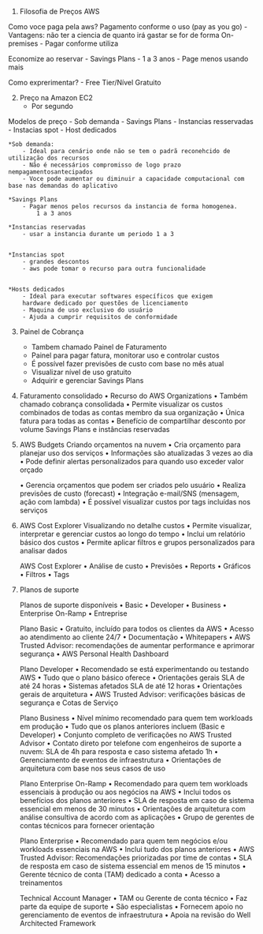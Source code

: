 1. Filosofia de Preços AWS

Como voce paga pela aws?
Pagamento conforme o uso (pay as you go)
    - Vantagens: não ter a ciencia de quanto irá gastar se for de forma On-premises
    - Pagar conforme utiliza

Economize ao reservar
    - Savings Plans - 1 a 3 anos
    - Page menos usando mais

Como exprerimentar?
    - Free Tier/Nível Gratuito



2. Preço na Amazon EC2
    - Por segundo

Modelos de preço
    - Sob demanda
    - Savings Plans
    - Instancias resservadas
    - Instacias spot
    - Host dedicados

    *Sob demanda: 
        - Ideal para cenário onde não se tem o padrã reconehcido de utilização dos recursos
        - Não é necessários compromisso de logo prazo nempagamentosantecipados
        - Voce pode aumentar ou diminuir a capacidade computacional com base nas demandas do aplicativo

    *Savings Plans
        - Pagar menos pelos recursos da instancia de forma homogenea.   
            1 a 3 anos
            
    *Instancias reservadas
        - usar a instancia durante um periodo 1 a 3

    
    *Instancias spot
        - grandes descontos
        - aws pode tomar o recurso para outra funcionalidade

    
    *Hosts dedicados
        - Ideal para executar softwares específicos que exigem 
        hardware dedicado por questões de licenciamento
        - Maquina de uso exclusivo do usuário
        - Ajuda a cumprir requisitos de conformidade


3. Painel de Cobrança
    - Tambem chamado Painel de Faturamento 
    - Painel para pagar fatura, monitorar uso e controlar custos
    - É possível fazer previsões de custo com base no mês atual
    - Visualizar nível de uso gratuito
    - Adquirir e gerenciar Savings Plans


4. Faturamento consolidado
    • Recurso do AWS Organizations
    • Também chamado cobrança consolidada
    • Permite visualizar os custos combinados de todas as contas
        membro da sua organização
    • Única fatura para todas as contas
    • Benefício de compartilhar desconto por volume
        Savings Plans e instâncias reservadas

5. AWS Budgets
    Criando orçamentos na nuvem
    • Cria orçamento para planejar uso dos serviços
    • Informações são atualizadas 3 vezes ao dia
    • Pode definir alertas personalizados para quando uso exceder
        valor orçado


    • Gerencia orçamentos que podem ser criados pelo usuário
    • Realiza previsões de custo (forecast)
    • Integração e-mail/SNS (mensagem, ação com lambda)
    • É possível visualizar custos por tags incluídas nos serviços

6. AWS Cost Explorer
    Visualizando no detalhe custos
    • Permite visualizar, interpretar e gerenciar custos ao longo do tempo
    • Inclui um relatório básico dos custos
    • Permite aplicar filtros e grupos personalizados para analisar dados

    AWS Cost Explorer
    • Análise de custo
    • Previsões
    • Reports
    • Gráficos
    • Filtros
    • Tags


7. Planos de suporte

    Planos de suporte disponíveis
    • Basic
    • Developer
    • Business
    • Enterprise On-Ramp
    • Entreprise

    Plano Basic
        • Gratuito, incluído para todos os clientes da AWS
        • Acesso ao atendimento ao cliente 24/7
        • Documentação
        • Whitepapers
        • AWS Trusted Advisor: recomendações de aumentar
        performance e aprimorar segurança
        • AWS Personal Health Dashboard

    Plano Developer
        • Recomendado se está experimentando ou testando AWS
        • Tudo que o plano básico oferece
        • Orientações gerais SLA de até 24 horas
        • Sistemas afetados SLA de até 12 horas
        • Orientações gerais de arquitetura
        • AWS Trusted Advisor: verificações básicas de segurança e
        Cotas de Serviço

    Plano Business
        • Nível mínimo recomendado para quem tem workloads em
        produção
        • Tudo que os planos anteriores incluem (Basic e Developer)
        • Conjunto completo de verificações no AWS Trusted Advisor
        • Contato direto por telefone com engenheiros de suporte a
        nuvem: SLA de 4h para resposta e caso sistema afetado 1h
        • Gerenciamento de eventos de infraestrutura
        • Orientações de arquitetura com base nos seus casos de uso

    
    Plano Enterprise On-Ramp
        • Recomendado para quem tem workloads essenciais à
        produção ou aos negócios na AWS
        • Inclui todos os benefícios dos planos anteriores
        • SLA de resposta em caso de sistema essencial em menos de
        30 minutos
        • Orientações de arquitetura com análise consultiva de acordo
        com as aplicações
        • Grupo de gerentes de contas técnicos para fornecer
        orientação

    
    Plano Enterprise
        • Recomendado para quem tem negócios e/ou workloads
        essenciais na AWS
        • Inclui tudo dos planos anteriores
        • AWS Trusted Advisor: Recomendações priorizadas por time
        de contas
        • SLA de resposta em caso de sistema essencial em menos
        de 15 minutos
        • Gerente técnico de conta (TAM) dedicado a conta
        • Acesso a treinamentos

    
    Technical Account Manager
        • TAM ou Gerente de conta técnico
        • Faz parte da equipe de suporte
        • São especialistas
        • Fornecem apoio no gerenciamento de eventos de
        infraestrutura
        • Apoia na revisão do Well Architected Framework


    